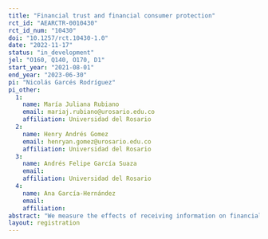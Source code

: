 ```yaml
---
title: "Financial trust and financial consumer protection"
rct_id: "AEARCTR-0010430"
rct_id_num: "10430"
doi: "10.1257/rct.10430-1.0"
date: "2022-11-17"
status: "in_development"
jel: "O160, Q140, O170, D1"
start_year: "2021-08-01"
end_year: "2023-06-30"
pi: "Nicolás Garcés Rodríguez"
pi_other:
  1:
    name: María Juliana Rubiano
    email: mariaj.rubiano@urosario.edu.co
    affiliation: Universidad del Rosario
  2:
    name: Henry Andrés Gomez
    email: henryan.gomez@urosario.edu.co
    affiliation: Universidad del Rosario
  3:
    name: Andrés Felipe García Suaza
    email: 
    affiliation: Universidad del Rosario
  4:
    name: Ana García-Hernández
    email: 
    affiliation: 
abstract: "We measure the effects of receiving information on financial consumer protection through multiple channel treatment (consisting of training sessions, interactive primers and SMS messages) on the levels of financial trust over formal institutions. "
layout: registration
---
```


